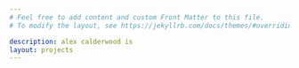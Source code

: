 ```yaml
---
# Feel free to add content and custom Front Matter to this file.
# To modify the layout, see https://jekyllrb.com/docs/themes/#overriding-theme-defaults

description: alex calderwood is
layout: projects
---
```

